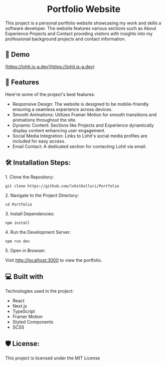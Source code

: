<h1 align="center" id="title">Portfolio Website</h1>

<p id="description">This project is a personal portfolio website showcasing my work and skills a software developer. The website features various sections such as About Experience Projects and Contact providing visitors with insights into my professional background projects and contact information.</p>

<h2>🚀 Demo</h2>

[https://lohit.is-a.dev](https://lohit.is-a.dev)

  
  
<h2>🧐 Features</h2>

Here're some of the project's best features:

*   Responsive Design: The website is designed to be mobile-friendly ensuring a seamless experience across devices.
*   Smooth Animations: Utilizes Framer Motion for smooth transitions and animations throughout the site.
*   Dynamic Content: Sections like Projects and Experience dynamically display content enhancing user engagement.
*   Social Media Integration: Links to Lohit's social media profiles are included for easy access.
*   Email Contact: A dedicated section for contacting Lohit via email.

<h2>🛠️ Installation Steps:</h2>

<p>1. Clone the Repository:</p>

```
git clone https://github.com/lohitkolluri/Portfolio
```

<p>2. Navigate to the Project Directory:</p>

```
cd Portfolio
```

<p>3. Install Dependencies:</p>

```
npm install
```

<p>4. Run the Development Server:</p>

```
npm run dev
```

<p>5. Open in Browser:</p>

 Visit [http://localhost:3000](http://localhost:3000) to view the portfolio.

  
  
<h2>💻 Built with</h2>

Technologies used in the project:

*   React
*   Next.js
*   TypeScript
*   Framer Motion
*   Styled Components
*   SCSS

<h2>🛡️ License:</h2>

This project is licensed under the MIT License
